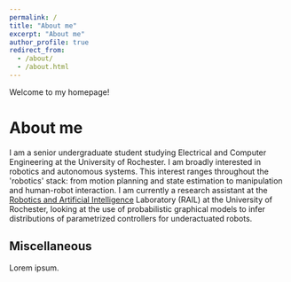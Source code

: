 ```yaml
---
permalink: /
title: "About me"
excerpt: "About me"
author_profile: true
redirect_from: 
  - /about/
  - /about.html
---
```


Welcome to my homepage!

About me
======
I am a senior undergraduate student studying Electrical and Computer Engineering
at the University of Rochester. I am broadly interested in robotics and
autonomous systems. This interest ranges throughout the 'robotics' stack: from
motion planning and state estimation to manipulation and human-robot interaction.
I am currently a research assistant at the
[Robotics and Artificial Intelligence](http://www2.ece.rochester.edu/projects/rail/)
Laboratory (RAIL) at the University of Rochester, looking at the use of
probabilistic graphical models to infer distributions of parametrized
controllers for underactuated robots.

Miscellaneous
------
Lorem ipsum.

